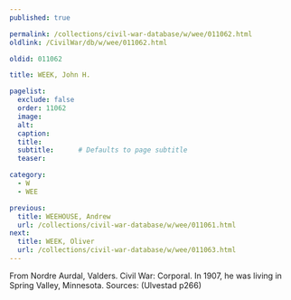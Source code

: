 ```yaml
---
published: true

permalink: /collections/civil-war-database/w/wee/011062.html
oldlink: /CivilWar/db/w/wee/011062.html

oldid: 011062

title: WEEK, John H.

pagelist:
  exclude: false
  order: 11062
  image: 
  alt:
  caption:
  title:
  subtitle:      # Defaults to page subtitle
  teaser:

category: 
  - W 
  - WEE

previous:
  title: WEEHOUSE, Andrew
  url: /collections/civil-war-database/w/wee/011061.html  
next:
  title: WEEK, Oliver
  url: /collections/civil-war-database/w/wee/011063.html   
---
```

From Nordre Aurdal, Valders. Civil War: Corporal. In 1907, he was living in Spring Valley, Minnesota. Sources: (Ulvestad p266)